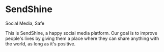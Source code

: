 # SendShine
Social Media, Safe

This is SendShine, a happy social media platform. Our goal is to improve people's lives by giving them a place where they can share anything with the world, as long as it's positive.
